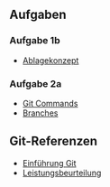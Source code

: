 ## Aufgaben
### Aufgabe 1b
* [Ablagekonzept][ablagekonzept]
### Aufgabe 2a
* [Git Commands][gitCommands]
* [Branches][branches]

## Git-Referenzen
* [Einführung Git][einfuehrungGit]
* [Leistungsbeurteilung][leistungsbeurteilung]

[ablagekonzept]: https://github.com/MysterionNY/Lernjournal_Datensicherheit-Datenschutz_Mert/blob/main/Aufgaben/1b_Datenablage_Ablagekonzept/ablagekonzept.md

[branches]: https://github.com/MysterionNY/Lernjournal_Datensicherheit-Datenschutz_Mert/blob/main/Aufgaben/2a_Ablage-Versionswaltung/branches.md
[gitCommands]: https://github.com/MysterionNY/Lernjournal_Datensicherheit-Datenschutz_Mert/blob/main/Aufgaben/2a_Ablage-Versionswaltung/git_commands.md


[einfuehrungGit]: https://gitlab.com/ch-tbz-it/Stud/m231/-/tree/master/10_Git?classId=f64450a8-6736-4a4c-86f4-37d9cb65ace6&assignmentId=dd1f3ba3-11e3-40f7-8830-49305253f7a8&submissionId=b4109f0e-5114-6016-6d66-99eead08384f

[leistungsbeurteilung]: https://gitlab.com/ch-tbz-it/Stud/m231/-/blob/master/99_Leistungsbeurteilung/README.md?classId=f64450a8-6736-4a4c-86f4-37d9cb65ace6&assignmentId=d4fd7083-08b7-4ba9-8e20-d3229d1bff42&submissionId=6a176d6d-e7db-9174-f190-4e1084b21fdc#lb3-pers%C3%B6nliches-dossier